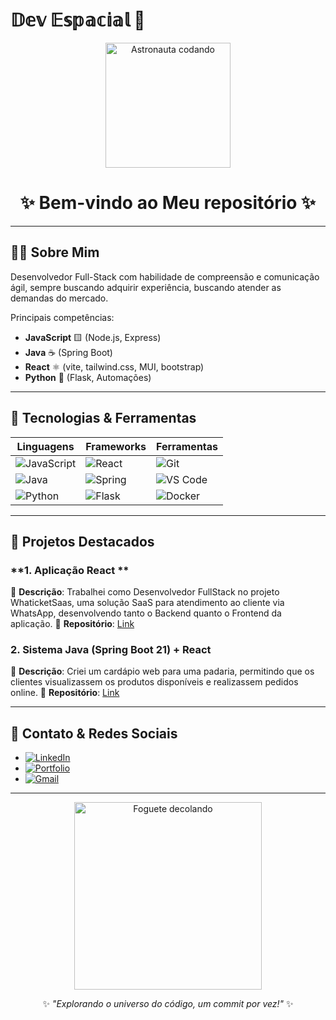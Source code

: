 # 𝔻𝕖𝕧 𝔼𝕤𝕡𝕒𝕔𝕚𝕒𝕝 🚀  

<div align="center">  
  <img src="https://media1.giphy.com/media/v1.Y2lkPTc5MGI3NjExb2w0M3lsc2FjdDRocmx6a3VhMXRvZ20wdXJjbzZnc2RpdTU0MnhyNCZlcD12MV9pbnRlcm5hbF9naWZfYnlfaWQmY3Q9Zw/78XCFBGOlS6keY1Bil/giphy.gif" width="200" alt="Astronauta codando">  
  <h1>✨ Bem-vindo ao Meu repositório ✨</h1>  
</div>  

---

## **👨‍💻 Sobre Mim**  

Desenvolvedor Full-Stack com habilidade de compreensão e comunicação ágil, sempre buscando adquirir experiência, buscando atender as demandas do mercado.  

Principais competências:   

- **JavaScript** 🟨 (Node.js, Express)  
- **Java** ☕ (Spring Boot)  
- **React** ⚛️ (vite, tailwind.css, MUI, bootstrap)  
- **Python** 🐍 (Flask, Automações)  

---

## **🚀 Tecnologias & Ferramentas**  

| **Linguagens**       | **Frameworks**        | **Ferramentas**         |  
|----------------------|-----------------------|-------------------------|  
| ![JavaScript](https://img.shields.io/badge/JavaScript-F7DF1E?style=for-the-badge&logo=javascript&logoColor=black) | ![React](https://img.shields.io/badge/React-61DAFB?style=for-the-badge&logo=react&logoColor=black) | ![Git](https://img.shields.io/badge/Git-F05032?style=for-the-badge&logo=git&logoColor=white) |  
| ![Java](https://img.shields.io/badge/Java-007396?style=for-the-badge&logo=java&logoColor=white) | ![Spring](https://img.shields.io/badge/Spring-6DB33F?style=for-the-badge&logo=spring&logoColor=white) | ![VS Code](https://img.shields.io/badge/VS_Code-007ACC?style=for-the-badge&logo=visual-studio-code&logoColor=white) |  
| ![Python](https://img.shields.io/badge/Python-3776AB?style=for-the-badge&logo=python&logoColor=white) | ![Flask](https://img.shields.io/badge/Flask-000000?style=for-the-badge&logo=flask&logoColor=white) | ![Docker](https://img.shields.io/badge/Docker-2496ED?style=for-the-badge&logo=docker&logoColor=white) |  

---

## **🌌 Projetos Destacados**  

### **1. Aplicação React **  
📌 **Descrição**: Trabalhei como Desenvolvedor FullStack no projeto WhaticketSaas, uma solução SaaS para atendimento ao cliente via WhatsApp, desenvolvendo tanto o Backend quanto o Frontend da aplicação. 
🔗 **Repositório**: [Link](#)  

### **2. Sistema Java (Spring Boot 21) + React**  
📌 **Descrição**: Criei um cardápio web para uma padaria, permitindo que os clientes visualizassem os produtos disponíveis e realizassem pedidos online.
🔗 **Repositório**: [Link](#)  

---

## **📡 Contato & Redes Sociais**  

- [![LinkedIn](https://img.shields.io/badge/LinkedIn-0077B5?style=for-the-badge&logo=linkedin&logoColor=white)](https://www.linkedin.com/in/alisson-almeida-de-oliveira-3406bb347/)  
- [![Portfolio](https://img.shields.io/badge/Portfolio-F5D742?style=for-the-badge&logo=vercel&logoColor=F5D742&color=000000&labelColor=000000)](https://alissondev.vercel.app/)  
- [![Gmail](https://img.shields.io/badge/Gmail-D14836?style=for-the-badge&logo=gmail&logoColor=white)](mailto:almeidadeoliveiraalisson04@gmail.com) 

---

<div align="center">  
  <img src="https://media.giphy.com/media/LnUt9r8DZJf6U/giphy.gif" width="300" alt="Foguete decolando">  
  <p>✨ <em>"Explorando o universo do código, um commit por vez!"</em> ✨</p>  
</div>  

